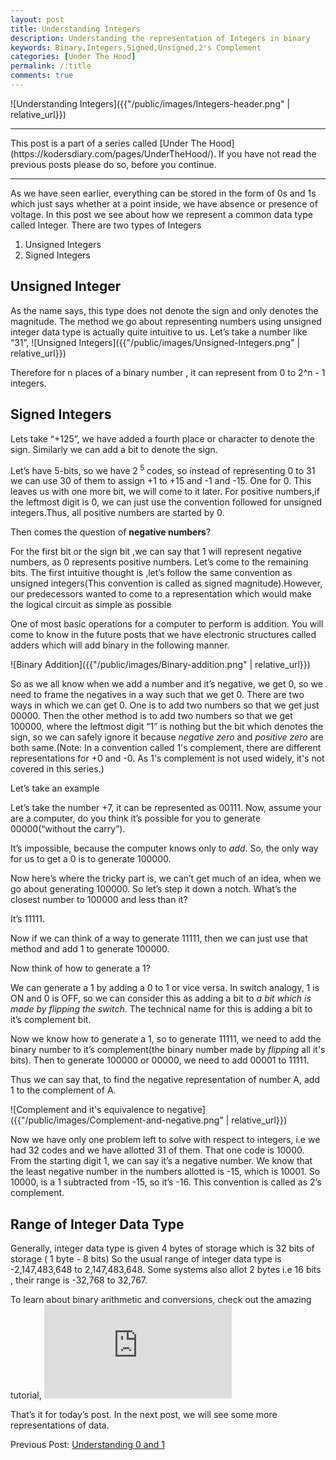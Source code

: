 ```yaml
---
layout: post
title: Understanding Integers
description: Understanding the representation of Integers in binary
keywords: Binary,Integers,Signed,Unsigned,2's Complement
categories: [Under The Hood]
permalink: /:title
comments: true
---
```


![Understanding Integers]({{"/public/images/Integers-header.png" | relative_url}})

<hr>
This post is a part of a series called [Under The Hood](https://kodersdiary.com/pages/UnderTheHood/). If you have not read the previous posts please do so, before you continue.
<hr>

As we have seen earlier, everything can be stored in the form of 0s and 1s which just says whether at a point inside, we have absence or presence of voltage.
In this post we see about how we represent a common data type called Integer.
There are two types of Integers

1. Unsigned Integers
2. Signed Integers

## Unsigned Integer

As the name says, this type does not denote the sign and only denotes the magnitude.
The method we go about representing numbers using unsigned integer data type is actually quite intuitive to us.
Let’s take a number like “31”,
![Unsigned Integers]({{"/public/images/Unsigned-Integers.png" | relative_url}})

Therefore for n places of a binary number , it can represent from 0 to 2^n - 1 integers.

## Signed Integers

Lets take “+125”, we have added a fourth place or character to denote the sign.
Similarly we can add a bit to denote the sign.

Let’s have 5-bits, so we have 2<sup> 5</sup> codes, so instead of representing 0 to 31 we can use 30 of them to assign +1 to +15 and -1 and -15. One for 0. This leaves us with one more bit, we will come to it later.
For positive numbers,if the leftmost digit is 0, we can just use the convention followed for unsigned integers.Thus, all positive numbers are started by 0.

Then comes the question of **negative numbers**?

For the first bit or the sign bit ,we can say that 1 will represent negative numbers, as 0 represents positive numbers. Let’s come to the remaining bits. The first intuitive thought is ,let’s follow the same convention as unsigned integers(This convention is called as signed magnitude).However, our predecessors wanted to come to a representation which would make the logical circuit as simple as possible

 One of most basic operations for a computer to perform is addition. You will come to know in the future posts that we have electronic structures called adders which will add binary in the following manner.

![Binary Addition]({{"/public/images/Binary-addition.png" | relative_url}})

So as we all know when we add a number and it’s negative, we get 0, so we need to frame the negatives in a way such that we get 0. There are two ways in which we can get 0. One is to add two numbers so that we get just 00000. Then the other method is to add two numbers so that we get 100000, where the leftmost digit “1” is nothing but the bit which denotes the sign, so we can safely ignore it because *negative zero* and *positive zero* are both same.(Note: In a convention called 1's complement, there are different representations for +0 and -0. As 1's complement is not used widely, it's not covered in this series.)

Let’s take an example

Let’s take the number +7, it can be represented as 00111. Now, assume your are a computer, do you think it’s possible for you to generate 00000(“without the carry”).

It’s impossible, because the computer knows only to *add*. So, the only way for us to get a 0 is to generate 100000.

Now here’s where the tricky part is, we can’t get much of an idea, when we go about generating 100000. So let’s step it down a notch. What’s the closest number to 100000 and less than it?

It’s 11111.

Now if we can think of a way to generate 11111, then we can just use that method and add 1 to generate 100000.

Now think of how to generate a 1?

We can generate a 1 by adding a 0 to 1 or vice versa. In switch analogy, 1 is ON and 0 is OFF, so we can consider this as adding a bit to *a bit which is made by flipping the switch*. The technical name for this is adding a bit to it’s complement bit.

Now we know how to generate a 1, so to generate 11111, we need to add the binary number to it’s complement(the binary number made by *flipping* all it's bits). Then to generate 100000 or 00000, we need to add 00001 to 11111.

Thus we can say that, to find the negative representation of number A, add 1 to the complement of A.


![Complement and it's equivalence to negative]({{"/public/images/Complement-and-negative.png" | relative_url}})

Now we have only one problem left to solve with respect to integers, i.e we had 32 codes and we have allotted 31 of them. That one code is 10000. From the starting digit 1, we can say it’s a negative number. We know that the least negative number in the numbers allotted is -15, which is 10001. So 10000, is a 1 subtracted from -15, so it’s -16. This convention is called as 2’s complement.

## Range of Integer Data Type

Generally, integer data type is given 4 bytes of storage which is 32 bits of storage ( 1 byte - 8 bits) So the usual range of integer data type is -2,147,483,648 to 2,147,483,648. Some systems also allot 2 bytes i.e 16 bits , their range is -32,768 to 32,767.

To learn about binary arithmetic and conversions, check out the amazing tutorial, ![Ryan's Tutorials](https://ryanstutorials.net/binary-tutorial/binary-conversions.php)

That’s it for today’s post. In the next post, we will see some more representations of data.

Previous Post: [Understanding 0 and 1](https://kodersdiary.com/Understanding-0-and-1)
